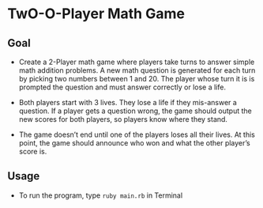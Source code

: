 # TwO-O-Player Math Game

## Goal

* Create a 2-Player math game where players take turns to answer simple math addition problems. A new math question is generated for each turn by picking two numbers between 1 and 20. The player whose turn it is is prompted the question and must answer correctly or lose a life.

* Both players start with 3 lives. They lose a life if they mis-answer a question. If a player gets a question wrong, the game should output the new scores for both players, so players know where they stand.

* The game doesn’t end until one of the players loses all their lives. At this point, the game should announce who won and what the other player’s score is.

## Usage

* To run the program, type `ruby main.rb` in Terminal

